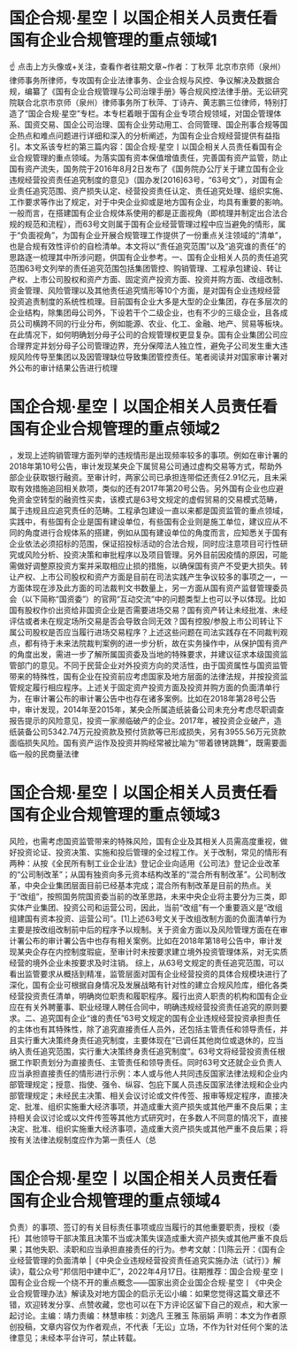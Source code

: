 # 国企合规·星空丨以国企相关人员责任看国有企业合规管理的重点领域1

☝ 点击上方头像或+关注，查看作者往期文章~作者：丁秋萍 北京市京师（泉州）律师事务所律师，专攻国有企业法律事务、企业合规与风控、争议解决及数据合规，编纂了《国有企业合规管理与公司治理手册》等合规风控法律手册。无讼研究院联合北京市京师（泉州）律师事务所丁秋萍、丁诗卉、黄志鹏三位律师，特别打造了“国企合规·星空”专栏。本专栏着眼于国有企业专项合规领域，对国企管理体系、国资交易、国企公司治理、国有企业劳动用工、合同管理、国企刑事合规等国企热点和难点问题进行详细和深入的分析阐述，为国有企业合规经营提供有益指引。本文系该专栏的第三篇内容：国企合规·星空丨以国企相关人员责任看国有企业合规管理的重点领域。为落实国有资本保值增值责任，完善国有资产监管，防止国有资产流失，国务院于2016年8月2日发布了《国务院办公厅关于建立国有企业违规经营投资责任追究制度的意见》（国办发[2016]63号，“63号文”），对国有企业责任追究范围、资产损失认定、经营投资责任认定、责任追究处理、组织实施、工作要求等作出了规定，对于中央企业抑或是地方国有企业，均具有重要的影响。一般而言，在搭建国有企业合规体系使用的都是正面视角（即梳理并制定出合法合规的规范和流程），而63号文则属于国有企业经营管理过程中应当避免的情形，属于“负面视角”，为国有企业开展合规管理工作提供了一份重点关注领域的“清单”，也是合规有效性评价的自检清单。本文将以“责任追究范围”以及“追究谁的责任”的思路逐一梳理其中所涉问题，供国有企业参考。一、国有企业相关人员的责任追究范围63号文列举的责任追究范围包括集团管控、购销管理、工程承包建设、转让产权、上市公司股权和资产方面、固定资产投资方面、投资并购方面、改组改制、资金管理、风险管理以及其他责任追究情形等10个方面，是对国有企业违规经营投资追责制度的系统性梳理。目前国有企业大多是大型的企业集团，存在多层次的企业结构，除集团母公司外，下设若干个二级企业，也有不少的三级企业，且各成员公司横跨不同的行业分布，例如能源、农业、化工、金融、地产、贸易等板块。在此情况下，如何明确划分母子公司的合规管理权更显复杂。国有企业集团公司应合理界定并划分母子公司管理边界，充分保障法人独立性，避免子公司发生重大违规风险传导至集团以及因管理缺位导致集团管控责任。笔者阅读并对国家审计署对外公布的审计结果公告进行梳理

# 国企合规·星空丨以国企相关人员责任看国有企业合规管理的重点领域2

，发现上述购销管理方面列举的违规情形是出现频率较多的事项。例如在审计署的2018年第10号公告，审计发现某央企下属贸易公司通过虚构交易等方式，帮助外部企业获取银行融资。至审计时，两家公司已承担连带偿还责任2.91亿元，且未采取有效措施追回相关款项，类似的还有2017年第20号公告。另外国有企业也应避免资金空转型的融资性买卖，该模式是63号文规定的虚假贸易的交易模式范畴，属于违规且应追究责任的范畴。工程承包建设一直以来都是国资监管的重点领域，实践中，有些国有企业是国有建设单位，有些国有企业则是施工单位，建议应从不同的角度进行合规体系的搭建，例如从国有建设单位的角度而言，应知悉关于国有企业依法必须招标的范围，保证招投标活动的合法合规，同时应注意项目可行性研究或风险分析、投资决策和审批程序以及项目管理。另外目前因疫情的原因，可能需做好调整原投资方案并采取相应止损的措施，以确保国有资产不受更大损失。转让产权、上市公司股权和资产方面是目前在司法实践产生争议较多的事项之一，一方面体现在涉及此方面的司法裁判文书数量上，另一方面从国有资产监督管理委员会（以下简称“国资委”）的官网“互动交流“中的问题类型上也可以予以体现。比如国有股权作价出资给非国资企业是否需要进场交易？国有资产转让未经批准、未经评估或者未在规定场所交易是否会导致合同无效？国有控股/参股上市公司转让下属公司股权是否应当履行进场交易程序？上述这些问题在司法实践存在不同裁判观点，都有待于未来法院裁判案例的进一步分析，故在实务操作中，从保护国有资产的角度出发，需进一步了解所属国资委及当地的特殊要求，并建议征求本级国资监管部门的意见。不同于民营企业对外投资方向的灵活性，由于国资属性与国资监管带来的特殊性，国有企业在投资前应考虑国家及地方层面的法律法规，并按投资监管规定履行相应程序。上述关于固定资产投资方面及投资并购方面的负面清单行为，在审计署公布的审计署公告中也存在诸多案例。比如在2018年第28号公告中，审计发现，2014年至2015年，某央企所属造纸装备公司未充分考虑尽职调查报告提示的风险意见，投资一家濒临破产的企业。2017年，被投资企业破产，造纸装备公司5342.74万元投资款及预付货款等已形成损失，另有3955.56万元货款面临损失风险。国有资产运作及投资并购经常被比喻为“带着镣铐跳舞”，既需要面临一般的民商量法律

# 国企合规·星空丨以国企相关人员责任看国有企业合规管理的重点领域3

风险，也需考虑国资监管带来的特殊风险，国有企业及其相关人员需高度重视，做好投资论证、投资决策、实施和投后管理的全过程工作。关于改制，常见的情形有两种：从按《全民所有制工业企业法》登记企业向适用《公司法》登记企业改革的“公司制改革”；从国有独资向多元资本结构改革的“混合所有制改革”。公司制改革，中央企业集团层面目前已经基本完成；混合所有制改革是目前的热点。关于“改组”，按照国务院国资委当前的改革思路，未来中央企业将主要分为三类，即实体产业集团、投资公司和运营公司，因此，当前“改组”有一个重要涵义是“改组组建国有资本投资、运营公司”。[1]上述63号文关于改组改制方面的负面清单行为主要是按改组改制前中后的程序予以规制。关于资金方面以及风险管理方面在在审计署公布的审计署公告中也存有相关案例。比如在2018年第18号公告中，审计发现某央企存在内控制度瑕疵，至审计时未按要求建立境外投资管理体系，对无实质经营的境外企业未按要求及时注销。 综上，从63号文规定的责任追究范围，可以看出监管要求从概括到精准，监管层面对国有企业经营投资的具体合规模块进行了深化，国有企业可根据自身情况及发展战略有针对性的建立合规风险库，细化各类经营投资责任清单，明确岗位职责和履职程序。履行出资人职责的机构和国有企业应在有关外聘董事、职业经理人聘任合同中，明确违规经营投资责任追究的原则要求。二、追究国有企业“谁的责任”63号文规定的国有企业违规经营投资承担责任的主体也有其特殊性，除了追究直接责任人员外，还包括主管责任和领导责任，并且实行重大决策终身责任追究制度，主要体现在“已调任其他岗位或退休的，应当纳入责任追究范围，实行重大决策终身责任追究制度”。63号文将经营投资责任根据工作职责划分为直接责任、主管责任和领导责任。同时63号文还就企业负责人应当承担直接责任的情形进行示例：本人或与他人共同违反国家法律法规和企业内部管理规定；授意、指使、强令、纵容、包庇下属人员违反国家法律法规和企业内部管理规定；未经民主决策、相关会议讨论或文件传签、报审等规定程序，直接决定、批准、组织实施重大经济事项，并造成重大资产损失或其他严重不良后果；主持相关会议讨论或以文件传签等其他方式研究时，在多数人不同意的情况下，直接决定、批准、组织实施重大经济事项，造成重大资产损失或其他严重不良后果；将按有关法律法规制度应作为第一责任人（总

# 国企合规·星空丨以国企相关人员责任看国有企业合规管理的重点领域4

负责）的事项、签订的有关目标责任事项或应当履行的其他重要职责，授权（委托）其他领导干部决策且决策不当或决策失误造成重大资产损失或其他严重不良后果；其他失职、渎职和应当承担直接责任的行为。参考文献：[1]陈云开：《国有企业经营管理的负面清单 |《中央企业违规经营投资责任追究实施办法（试行）》解读》，载公众号“邦信阳中建中汇”，2022年4月17日。往期推荐：国企合规·星空丨国有企业合规一个绕不开的重点概念——国家出资企业国企合规·星空丨《中央企业合规管理办法》解读及对地方国企的启示无讼小编：如果您觉得这篇文章还不错，欢迎转发分享、点赞收藏，您也可以在下方评论区留下自己的观点，和大家一起讨论。主编：靖力责编：林慧审核：刘逸凡 王雅玉 陈丽娟 声明：本文为作者原创投稿，文章内容仅为作者观点，不代表「无讼」立场，不作为针对任何个案的法律意见；未经本平台许可，禁止转载。

